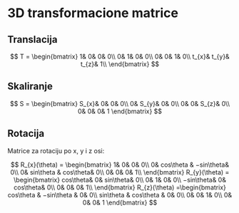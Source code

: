 # 3D transformacione matrice

## Translacija

$$
T = \begin{bmatrix}
 1& 0&  0& 0\\ 
 0&  1& 0& 0\\ 
 0&  0&  1& 0\\ 
 t_{x}& t_{y}&  t_{z}& 1\\
\end{bmatrix}
$$

## Skaliranje

$$
S = \begin{bmatrix}
 S_{x}&  0&  0& 0\\ 
 0&  S_{y}&  0& 0\\ 
 0& 0&  S_{z}& 0\\ 
 0&  0&  0& 1
\end{bmatrix}
$$

## Rotacija

Matrice za rotaciju po x, y i z osi:

$$
R_{x}(\theta) = \begin{bmatrix}
 1& 0&  0& 0\\ 
 0&  cos\theta & −sin\theta& 0\\ 
 0&  sin\theta &  cos\theta& 0\\ 
 0& 0&  0& 1\\
\end{bmatrix}
R_{y}(\theta) = \begin{bmatrix}
 cos\theta& 0&  sin\theta& 0\\ 
 0&  1& 0& 0\\ 
 −sin\theta&  0&  cos\theta& 0\\ 
 0& 0&  0& 1\\
\end{bmatrix}
R_{z}(\theta) =\begin{bmatrix}
 cos\theta &  −sin\theta &  0& 0\\ 
 sin\theta &  cos\theta &  0& 0\\ 
 0& 0&  1& 0\\ 
 0&  0&  0& 1
\end{bmatrix}
$$
